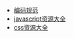 - [编码规范](http://zoomzhao.github.io/code-guide/)
- [javascript资源大全](https://github.com/jobbole/awesome-javascript-cn)
- [css资源大全](https://github.com/jobbole/awesome-css-cn)